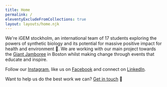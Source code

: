 ```yaml
---
title: Home
permalink: /
eleventyExcludeFromCollections: true
layout: layouts/home.njk
---
```


We're iGEM stockholm, an international team of 17 students exploring the powers of synthetic biology and its potential for massive positive impact for health and environment 🌳. We are working with our main project towards the [Giant Jamboree](https://2019.igem.org/Main_Page) in Boston whilst making change through events that educate and inspire.

Follow our [Instagram](https://instagram.com/igemstockholm), like us on [Facebook](https://facebook.com/igemstockholm) and connect on [LinkedIn](https://linkedin.com/company/igemstockholm).

Want to help us do the best work we can? [Get in touch](info@igem.se) 👋
